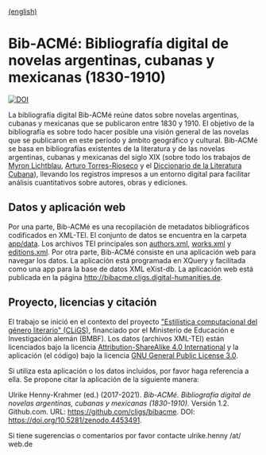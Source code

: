 [(english)](README_en.md)

# Bib-ACMé: Bibliografía digital de novelas argentinas, cubanas y mexicanas (1830-1910)
[![DOI](https://zenodo.org/badge/87552639.svg)](https://zenodo.org/badge/latestdoi/87552639)

La bibliografía digital Bib-ACMé reúne datos sobre novelas argentinas, cubanas y mexicanas que se publicaron entre 1830 y 1910. El objetivo de la bibliografía es sobre todo hacer posible una visión general de las novelas que se publicaron en este período y ámbito geográfico y cultural. Bib-ACMé se basa en bibliografías existentes de la literatura y de las novelas argentinas, cubanas y mexicanas del siglo XIX (sobre todo los trabajos de [Myron Lichtblau](https://catalog.hathitrust.org/Record/003156022), [Arturo Torres-Rioseco](https://catalog.hathitrust.org/Record/001168729) y el [Diccionario de la Literatura Cubana](http://www.cervantesvirtual.com/obra/diccionario-de-la-literatura-cubana--0/)), llevando los registros impresos a un entorno digital para facilitar análisis cuantitativos sobre autores, obras y ediciones.

## Datos y aplicación web 
Por una parte, Bib-ACMé es una recopilación de metadatos bibliográficos codificados en XML-TEI. El conjunto de datos se encuentra en la carpeta [app/data](app/data). Los archivos TEI principales son [authors.xml](app/data/authors.xml), [works.xml](app/data/works.xml) y [editions.xml](app/data/editions.xml). Por otra parte, Bib-ACMé consiste en una aplicación web para navegar los datos. La aplicación está programada en XQuery y facilitada como una app para la base de datos XML eXist-db. La aplicación web está publicada en la página http://bibacme.cligs.digital-humanities.de.

## Proyecto, licencias y citación
El trabajo se inició en el contexto del proyecto ["Estilística computacional del género literario" (CLiGS)](https://cligs.hypotheses.org), financiado por el Ministerio de Educación e Investigación alemán (BMBF). Los datos (archivos XML-TEI) están licenciados bajo la licencia [Attribution-ShareAlike 4.0 International](https://creativecommons.org/licenses/by-sa/4.0/) y la aplicación (el código) bajo la licencia [GNU General Public License 3.0](https://www.gnu.org/licenses/gpl-3.0.html).

Si utiliza esta aplicación o los datos incluidos, por favor haga referencia a ella. Se propone citar la aplicación de la siguiente manera: 

Ulrike Henny-Krahmer (ed.) (2017-2021). _Bib-ACMé. Bibliografía digital de novelas argentinas, cubanas y mexicanas (1830-1910)._ Versión 1.2. Github.com. URL: https://github.com/cligs/bibacme. DOI: https://doi.org/10.5281/zenodo.4453491.

Si tiene sugerencias o comentarios por favor contacte ulrike.henny /at/ web.de
